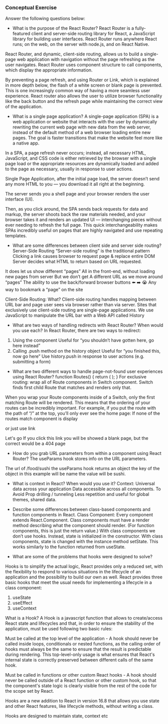 ### Conceptual Exercise

Answer the following questions below:

- What is the purpose of the React Router?
React Router is a fully-featured client and server-side routing library for React, a JavaScript library for building user interfaces. React Router runs anywhere React runs; on the web, on the server with node.js, and on React Native.

React Router, and dynamic, client-side routing, allows us to build a single-page web application with navigation without the page refreshing as the user navigates. React Router uses component structure to call components, which display the appropriate information.

By preventing a page refresh, and using Router or Link, which is explained in more depth below, the flash of a white screen or blank page is prevented. This is one increasingly common way of having a more seamless user experience. React router also allows the user to utilize browser functionality like the back button and the refresh page while maintaining the correct view of the application.

- What is a single page application?
A single-page application (SPA) is a web application or website that interacts with the user by dynamically rewriting the current web page with new data from the web server, instead of the default method of a web browser loading entire new pages. The goal is faster transitions that make the website feel more like a native app.

In a SPA, a page refresh never occurs; instead, all necessary HTML, JavaScript, and CSS code is either retrieved by the browser with a single page load or the appropriate resources are dynamically loaded and added to the page as necessary, usually in response to user actions.

Single Page Application, after the initial page load, the server doesn’t send any more HTML to you —  you download it all right at the beginning.

The server sends you a shell page and your browser renders the user interface (UI).

Then, as you click around, the SPA sends back requests for data and markup, the server shoots back the raw materials needed, and your browser takes it and renders an updated UI — interchanging pieces without ever needing to refresh the full page. This quick interchangeability makes SPAs incredibly useful on pages that are highly navigated and use repeating templates.

- What are some differences between client side and server side routing?
Server-Side Routing
“Server-side routing” is the traditional pattern
Clicking a <a> link causes browser to request page & replace entire DOM
Server decides what HTML to return based on URL requested.

It does let us show different “pages”
All in the front-end, without loading new pages from server
But we don’t get
A different URL as we move around “pages”
The ability to use the back/forward browser buttons ⬅️ ➡️ 😭
Any way to bookmark a “page” on the site 

Client-Side Routing: What?
Client-side routing handles mapping between URL bar and page user sees via browser rather than via server.
Sites that exclusively use client-side routing are single-page applications.
We use JavaScript to manipulate the URL bar with a Web API called History


- What are two ways of handling redirects with React Router? When would you use each?
In React Router, there are two ways to redirect:
1) Using the <Redirect> component
Useful for “you shouldn’t have gotten here, go here instead”
2) Calling .push method on the history object
Useful for “you finished this, now go here”
Use history.push in response to user actions (e.g. submitting a form)


- What are two different ways to handle page-not-found user experiences using React Router? 
function Routes() {
  return (
    <Switch>
      <Route exact path="/about"><About /></Route>
      <Route exact path="/contact"><Contact /></Route>
      <Route exact path="/blog/:slug"><Post /></Route>
      <Route exact path="/blog"><BlogHome /></Route>
      <Route exact path="/"><Home /></Route>
      <Route><NotFound /></Route>
    </Switch>
  );
}
For exclusive routing: wrap all of Route components in Switch component.
Switch finds first child Route that matches and renders only that.

When you wrap your Route components inside of a Switch, only the first matching 
Route will be rendered. This means that the ordering of your routes can be 
incredibly important. 
For example, if you put the route with the path of “/” at the top, 
you’ll only ever see the home page:
If none of the routes match <NotFound/> component is display

or just use link
  <Link to="/oops">Let's go</Link>
  If you click this link you will be showed a blank page, but the correct would be a 404 page

- How do you grab URL parameters from within a component using React Router?
The useParams hook stores info on the URL parameters.

<Route exact path="/food/:name">
  <Food />
</Route>

The url of /food/sushi the useParams hook returns an object
the key of the object in this example will be name
the value will be sushi.

- What is context in React? When would you use it?
Context: Universal data across your application
Data accessible across all components.
 To Avoid Prop drilling / tunneling
 Less repetition and useful for global themes, shared data.

- Describe some differences between class-based components and function
  components in React.
Class Component: Every component extends React.Component.
Class components must have a render method describing what the component should render.
(For function components, this is just the return value.)
With class components we don’t use hooks. Instead, state is initialized in the constructor.
With class components, state is changed with the instance method setState. This works similarly to the function returned from useState.


- What are some of the problems that hooks were designed to solve?

Hooks is to simplify the actual logic, React provides only a reduced set, with the flexibility to respond to various situations in the lifecycle of an application and the possibility to build our own as well.
React provides three basic hooks that meet the usual needs for implementing a lifecycle in a class component:
1) useState
2) useEffect
3) useContext




What is a Hook?
A Hook is a javascript function that allows to create/access React state and lifecycles and that, in order to ensure the stability of the application, must be used following two basic rules:

Must be called at the top level of the application - A hook should never be called inside loops, conditionals or nested functions, as the calling order of hooks must always be the same to ensure that the result is predictable during rendering. This top-level-only usage is what ensures that React's internal state is correctly preserved between different calls of the same hook.

Must be called in functions or other custom React hooks - A hook should never be called outside of a React function or other custom hook, so that the component's state logic is clearly visible from the rest of the code for the scope set by React.

Hooks are a new addition to React in version 16.8 that allows you use state and other React features, like lifecycle methods, without writing a class.

Hooks are designed to maintain state, context etc